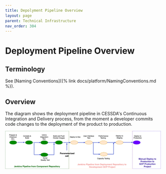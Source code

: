 ```yaml
---
title: Depolyment Pipeline Overview
layout: page
parent: Technical Infrastructure
nav_order: 304
---
```


# Deployment Pipeline Overview

## Terminology

See [Naming Conventions]({% link docs/platform/NamingConventions.md %}).

## Overview

The diagram shows the deployment pipeline in CESSDA's Continuous Integration and Delivery process,
 from the moment a developer commits code changes to the deployment of the product to production.

![Deployment_pipeline](../../assets/Deployment_pipeline.png)
